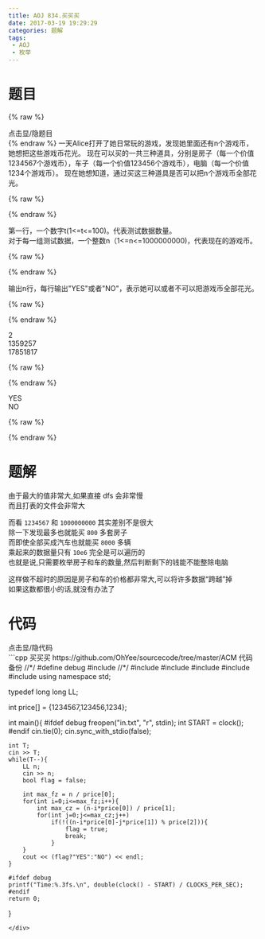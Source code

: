 ```yaml
---
title: AOJ 834.买买买
date: 2017-03-19 19:29:29
categories: 题解
tags:
 - AOJ
 - 枚举
---
```


# 题目
{% raw %}
<div><div class="fold_hider"><div class="close hider_title">点击显/隐题目</div></div><div class="fold">
    <div class="oj">   
        <div class="part" title="Description">
{% endraw %}
一天Alice打开了她日常玩的游戏，发现她里面还有n个游戏币，她想把这些游戏币花光。  
现在可以买的一共三种道具，分别是房子（每一个价值1234567个游戏币），车子（每一个价值123456个游戏币），电脑（每一个价值1234个游戏币）。  
现在她想知道，通过买这三种道具是否可以把n个游戏币全部花光。  
  
  

{% raw %}
        </div>
        <div class="part" title="Input">
{% endraw %}
  
第一行，一个数字t(1<=t<=100)。代表测试数据数量。  
对于每一组测试数据，一个整数n（1<=n<=1000000000)，代表现在的游戏币。  
  
  

{% raw %}
        </div>
        <div class="part" title="Output">
{% endraw %}
  
输出n行，每行输出"YES"或者"NO"，表示她可以或者不可以把游戏币全部花光。  
  
  

{% raw %}
        </div>
        <div class="samp">
            <div class="clear"></div>
            <div class="input part" title="Sample Input">
{% endraw %}
  
2  
1359257  
17851817  
  
  

{% raw %}
            </div>
            <div class="output part" title="Sample Output">
{% endraw %}
  
YES  
NO  
  

{% raw %}
            </div>
            <div class="clear"></div>
        </div>
    </div>
</div></div>
{% endraw %}

<!--more-->
# 题解

由于最大的值非常大,如果直接 dfs 会非常慢  
而且打表的文件会非常大  

而看 `1234567` 和 `1000000000` 其实差别不是很大  
除一下发现最多也就能买 `800` 多套房子  
而即使全部买成汽车也就能买 `8000` 多辆  
乘起来的数据量只有 `10e6` 完全是可以遍历的  
也就是说,只需要枚举房子和车的数量,然后判断剩下的钱能不能整除电脑  

这样做不超时的原因是房子和车的价格都非常大,可以将许多数据“跨越”掉  
如果这数都很小的话,就没有办法了  


# 代码
<div><div class="fold_hider"><div class="close hider_title">点击显/隐代码</div></div><div class="fold">```cpp 买买买 https://github.com/OhYee/sourcecode/tree/master/ACM 代码备份
//*/
#define debug
#include <ctime>
//*/
#include <cstdio>
#include <iostream>
#include <cstring>
#include <map>
#include <algorithm>
using namespace std;

typedef long long LL;

int price[] = {1234567,123456,1234};

int main(){
    #ifdef debug
    freopen("in.txt", "r", stdin);
    int START = clock();
    #endif
    cin.tie(0);
    cin.sync_with_stdio(false);

    int T;
    cin >> T;
    while(T--){
        LL n;
        cin >> n;
        bool flag = false;

        int max_fz = n / price[0];
        for(int i=0;i<=max_fz;i++){
            int max_cz = (n-i*price[0]) / price[1];
            for(int j=0;j<=max_cz;j++)
                if(!((n-i*price[0]-j*price[1]) % price[2])){
                    flag = true;
                    break;
                }
        }
        cout << (flag?"YES":"NO") << endl;
    }

    #ifdef debug
    printf("Time:%.3fs.\n", double(clock() - START) / CLOCKS_PER_SEC);
    #endif
    return 0;
}
```
</div>